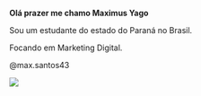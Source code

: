 **Olá prazer me chamo Maximus Yago**

Sou um estudante do estado do Paraná no Brasil.

Focando em Marketing Digital.

@max.santos43







![](https://media1.tenor.com/m/CJb43SJtNisAAAAd/sergio-ramos.gif)

